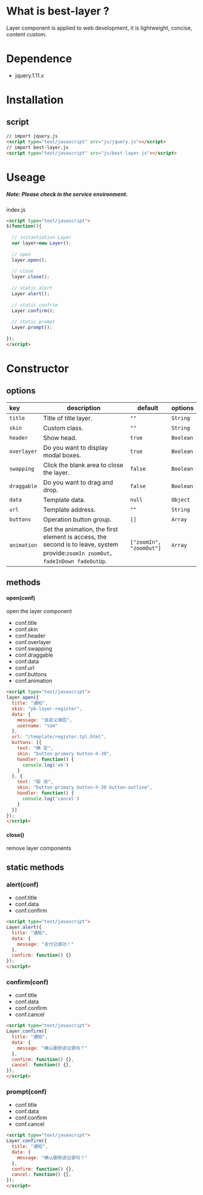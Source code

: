 # What is best-layer ?
Layer component is applied to web development, it is lightweight, concise, content custom.
# Dependence 
- jquery.1.11.x
# Installation

## script
```html
// import jquery.js
<script type="text/javascript" src="js/jquery.js"></script>
// import best-layer.js
<script type="text/javascript" src="js/best-layer.js"></script>
```
# Useage
##### Note: Please check in the service environment.
index.js
```html
<script type="text/javascript">
$(function(){
  
  // instantiation Layer
  var layer=new Layer();
  
  // open
  layer.open();
  
  // close
  layer.close();
  
  // static alert
  Layer.alert();
  
  // static confrim
  Layer.confirm();
  
  // static prompt
  Layer.prompt();
  
});
</script>
```
# Constructor
## options
|key|description|default|options|
|:---|---|---|---|
| `title`|Title of title layer.|`""`|`String`|
| `skin`|Custom class.|`""`|`String`|
| `header`|Show head.|`true`|`Boolean`|
| `overlayer`|Do you want to display modal boxes.|`true`|`Boolean`|
| `swapping`|Click the blank area to close the layer.|`false`|`Boolean`|
| `draggable`|Do you want to drag and drop.|`false`|`Boolean`|
| `data`|Template data.|`null`|`Object`|
| `url`|Template address.|`""`|`String`|
| `buttons`|Operation button group.|`[]`|`Array`|
| `animation`|Set the animation, the first element is access, the second is to leave, system provide:`zoomIn zoomOut`、`fadeInDown fadeOutUp`.|`["zoomIn", "zoomOut"]`|`Array`|

## methods
#### open(conf)
open the layer component
- conf.title
- conf.skin
- conf.header
- conf.overlayer
- conf.swapping
- conf.draggable
- conf.data
- conf.url
- conf.buttons
- conf.animation
```html
<script type="text/javascript">
layer.open({
  title: "通知",
  skin: "pb-layer-register",
  data: {
    message: "自定义弹层",
    username: "tom"
  },
  url: "/template/register.tpl.html",
  buttons: [{
    text: "确 定",
    skin: "button-primary button-h-30",
    handler: function() {
      console.log('ok')
    }
  }, {
    text: "取 消",
    skin: "button-primary button-h-30 button-outline",
    handler: function() {
      console.log('cancel')
    }
  }]
});
</script>
```
#### close()
remove layer components

## static methods
### alert(conf)
- conf.title
- conf.data
- conf.confirm
```html
<script type="text/javascript">
Layer.alert({
  title: "通知",
  data: {
    message: "支付已成功！"
  },
  confirm: function() {}
});
</script>
```
### confirm(conf)
- conf.title
- conf.data
- conf.confirm
- conf.cancel
```html
<script type="text/javascript">
Layer.confirm({
  title: "通知",
  data: {
    message: "确认删除该记录吗？"
  },
  confirm: function() {},
  cancel: function() {},
});
</script>
```
### prompt(conf)
- conf.title
- conf.data
- conf.confirm
- conf.cancel
```html
<script type="text/javascript">  
Layer.confirm({
  title: "通知",
  data: {
    message: "确认删除该记录吗？"
  },
  confirm: function() {},
  cancel: function() {},
});
</script>
```
